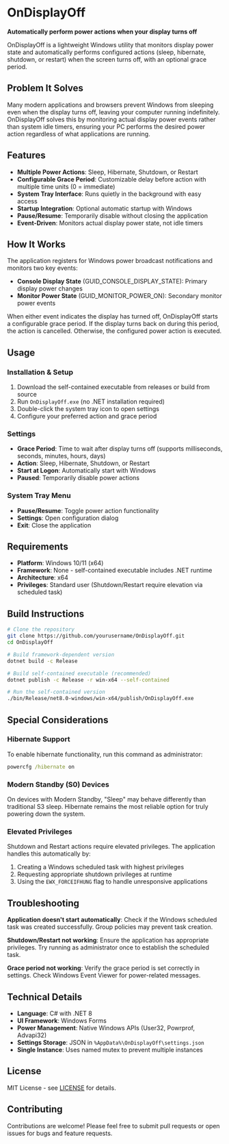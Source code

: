 # OnDisplayOff

**Automatically perform power actions when your display turns off**

OnDisplayOff is a lightweight Windows utility that monitors display power state and automatically performs configured actions (sleep, hibernate, shutdown, or restart) when the screen turns off, with an optional grace period.

## Problem It Solves

Many modern applications and browsers prevent Windows from sleeping even when the display turns off, leaving your computer running indefinitely. OnDisplayOff solves this by monitoring actual display power events rather than system idle timers, ensuring your PC performs the desired power action regardless of what applications are running.

## Features

- **Multiple Power Actions**: Sleep, Hibernate, Shutdown, or Restart
- **Configurable Grace Period**: Customizable delay before action with multiple time units (0 = immediate)
- **System Tray Interface**: Runs quietly in the background with easy access
- **Startup Integration**: Optional automatic startup with Windows
- **Pause/Resume**: Temporarily disable without closing the application
- **Event-Driven**: Monitors actual display power state, not idle timers

## How It Works

The application registers for Windows power broadcast notifications and monitors two key events:
- **Console Display State** (GUID_CONSOLE_DISPLAY_STATE): Primary display power changes
- **Monitor Power State** (GUID_MONITOR_POWER_ON): Secondary monitor power events

When either event indicates the display has turned off, OnDisplayOff starts a configurable grace period. If the display turns back on during this period, the action is cancelled. Otherwise, the configured power action is executed.

## Usage

### Installation & Setup
1. Download the self-contained executable from releases or build from source
2. Run `OnDisplayOff.exe` (no .NET installation required)
3. Double-click the system tray icon to open settings
4. Configure your preferred action and grace period

### Settings
- **Grace Period**: Time to wait after display turns off (supports milliseconds, seconds, minutes, hours, days)
- **Action**: Sleep, Hibernate, Shutdown, or Restart
- **Start at Logon**: Automatically start with Windows
- **Paused**: Temporarily disable power actions

### System Tray Menu
- **Pause/Resume**: Toggle power action functionality
- **Settings**: Open configuration dialog
- **Exit**: Close the application

## Requirements

- **Platform**: Windows 10/11 (x64)
- **Framework**: None - self-contained executable includes .NET runtime
- **Architecture**: x64
- **Privileges**: Standard user (Shutdown/Restart require elevation via scheduled task)

## Build Instructions

```bash
# Clone the repository
git clone https://github.com/yourusername/OnDisplayOff.git
cd OnDisplayOff

# Build framework-dependent version
dotnet build -c Release

# Build self-contained executable (recommended)
dotnet publish -c Release -r win-x64 --self-contained

# Run the self-contained version
./bin/Release/net8.0-windows/win-x64/publish/OnDisplayOff.exe
```

## Special Considerations

### Hibernate Support
To enable hibernate functionality, run this command as administrator:
```cmd
powercfg /hibernate on
```

### Modern Standby (S0) Devices
On devices with Modern Standby, "Sleep" may behave differently than traditional S3 sleep. Hibernate remains the most reliable option for truly powering down the system.

### Elevated Privileges
Shutdown and Restart actions require elevated privileges. The application handles this automatically by:
1. Creating a Windows scheduled task with highest privileges
2. Requesting appropriate shutdown privileges at runtime
3. Using the `EWX_FORCEIFHUNG` flag to handle unresponsive applications

## Troubleshooting

**Application doesn't start automatically**: Check if the Windows scheduled task was created successfully. Group policies may prevent task creation.

**Shutdown/Restart not working**: Ensure the application has appropriate privileges. Try running as administrator once to establish the scheduled task.

**Grace period not working**: Verify the grace period is set correctly in settings. Check Windows Event Viewer for power-related messages.

## Technical Details

- **Language**: C# with .NET 8
- **UI Framework**: Windows Forms
- **Power Management**: Native Windows APIs (User32, Powrprof, Advapi32)
- **Settings Storage**: JSON in `%AppData%\OnDisplayOff\settings.json`
- **Single Instance**: Uses named mutex to prevent multiple instances

## License

MIT License - see [LICENSE](LICENSE) for details.

## Contributing

Contributions are welcome! Please feel free to submit pull requests or open issues for bugs and feature requests.